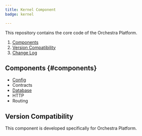 ```yaml
---
title: Kernel Component
badge: kernel

---
```


This repository contains the core code of the Orchestra Platform.

1. [Components](#components)
2. [Version Compatibility](#compatibility)
3. [Change Log]({doc-url}/components/kernel/changes#v3-0)

<a name="components"></a>
## Components {#components}

* [Config]({doc-url}/components/config)
* Contracts
* [Database]({doc-url}/components/database)
* HTTP
* Routing

<a name="compatibility"></a>
## Version Compatibility

This component is developed specifically for Orchestra Platform.
